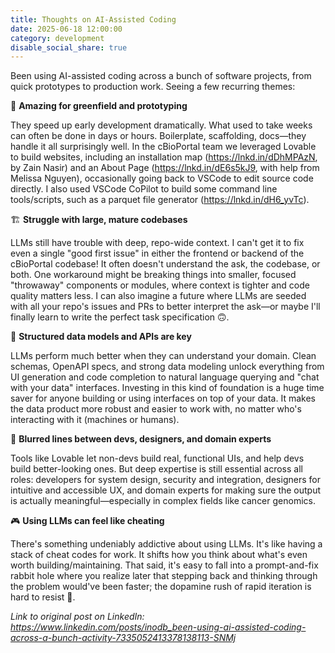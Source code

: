 ```yaml
---
title: Thoughts on AI-Assisted Coding
date: 2025-06-18 12:00:00
category: development
disable_social_share: true
---
```


Been using AI-assisted coding across a bunch of software projects, from quick prototypes to production work. Seeing a few recurring themes:

🚀 **Amazing for greenfield and prototyping**

They speed up early development dramatically. What used to take weeks can often be done in days or hours. Boilerplate, scaffolding, docs—they handle it all surprisingly well. In the cBioPortal team we leveraged Lovable to build websites, including an installation map (https://lnkd.in/dDhMPAzN, by Zain Nasir) and an About Page (https://lnkd.in/dE6s5kJ9, with help from Melissa Nguyen), occasionally going back to VSCode to edit source code directly. I also used VSCode CoPilot to build some command line tools/scripts, such as a parquet file generator (https://lnkd.in/dH6_yvTc).

🏗️ **Struggle with large, mature codebases**

LLMs still have trouble with deep, repo-wide context. I can't get it to fix even a single "good first issue" in either the frontend or backend of the cBioPortal codebase! It often doesn't understand the ask, the codebase, or both. One workaround might be breaking things into smaller, focused "throwaway" components or modules, where context is tighter and code quality matters less. I can also imagine a future where LLMs are seeded with all your repo's issues and PRs to better interpret the ask—or maybe I'll finally learn to write the perfect task specification 🙃.

🧩 **Structured data models and APIs are key**

LLMs perform much better when they can understand your domain. Clean schemas, OpenAPI specs, and strong data modeling unlock everything from UI generation and code completion to natural language querying and "chat with your data" interfaces. Investing in this kind of foundation is a huge time saver for anyone building or using interfaces on top of your data. It makes the data product more robust and easier to work with, no matter who's interacting with it (machines or humans).

🎨 **Blurred lines between devs, designers, and domain experts**

Tools like Lovable let non-devs build real, functional UIs, and help devs build better-looking ones. But deep expertise is still essential across all roles: developers for system design, security and integration, designers for intuitive and accessible UX, and domain experts for making sure the output is actually meaningful—especially in complex fields like cancer genomics.

🎮 **Using LLMs can feel like cheating**

There's something undeniably addictive about using LLMs. It's like having a stack of cheat codes for work. It shifts how you think about what's even worth building/maintaining. That said, it's easy to fall into a prompt-and-fix rabbit hole where you realize later that stepping back and thinking through the problem would've been faster; the dopamine rush of rapid iteration is hard to resist 🙂.

*Link to original post on LinkedIn: https://www.linkedin.com/posts/inodb_been-using-ai-assisted-coding-across-a-bunch-activity-7335052413378138113-SNMj*